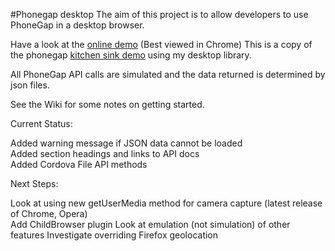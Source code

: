 #Phonegap desktop
The aim of this project is to allow developers to use PhoneGap in a desktop browser.

Have a look at the [online demo](http://jxp.github.com/phonegap-desktop/demo/) (Best viewed in Chrome)
This is a copy of the phonegap [kitchen sink demo](https://github.com/mwbrooks/phonegap-kitchen-sink) using my desktop library.


All PhoneGap API calls are simulated and the data returned is determined by json files.

See the Wiki for some notes on getting started.


Current Status:

Added warning message if JSON data cannot be loaded  
Added section headings and links to API docs  
Added Cordova File API methods  


Next Steps:

Look at using new getUserMedia method for camera capture (latest release of Chrome, Opera)  
Add ChildBrowser plugin
Look at emulation (not simulation) of other features
Investigate overriding Firefox geolocation  
